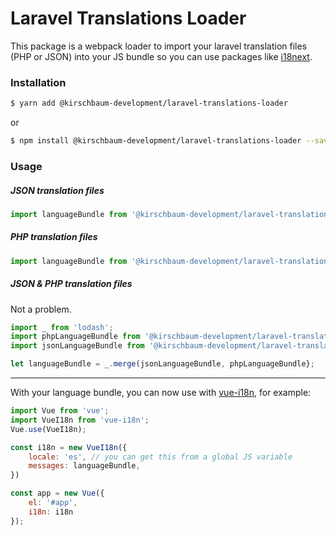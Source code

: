# Laravel Translations Loader

This package is a webpack loader to import your laravel translation files (PHP or JSON) into your JS bundle so you can use packages like [i18next](https://www.i18next.com/).

### Installation

```bash
$ yarn add @kirschbaum-development/laravel-translations-loader
```

or

```bash
$ npm install @kirschbaum-development/laravel-translations-loader --save
```

### Usage

##### JSON translation files

```js
import languageBundle from '@kirschbaum-development/laravel-translations-loader/json!@kirschbaum-development/laravel-translations-loader';
```

##### PHP translation files

```js
import languageBundle from '@kirschbaum-development/laravel-translations-loader/php!@kirschbaum-development/laravel-translations-loader';
```

##### JSON & PHP translation files

Not a problem.

```js
import _ from 'lodash';
import phpLanguageBundle from '@kirschbaum-development/laravel-translations-loader/php!@kirschbaum-development/laravel-translations-loader';
import jsonLanguageBundle from '@kirschbaum-development/laravel-translations-loader/json!@kirschbaum-development/laravel-translations-loader';

let languageBundle = _.merge(jsonLanguageBundle, phpLanguageBundle};
```

***

With your language bundle, you can now use with [vue-i18n](https://github.com/kazupon/vue-i18n), for example:

```js
import Vue from 'vue';
import VueI18n from 'vue-i18n';
Vue.use(VueI18n);

const i18n = new VueI18n({
    locale: 'es', // you can get this from a global JS variable
    messages: languageBundle,
})

const app = new Vue({
    el: '#app',
    i18n: i18n
});
```
